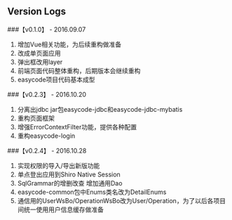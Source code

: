 ## Version Logs

###【v0.1.0】 - 2016.09.07

1. 增加Vue相关功能，为后续重构做准备
2. 改成单页面应用
3. 弹出框改用layer
4. 前端页面代码整体重构，后期版本会继续重构
5. easycode项目代码基本成型

###【v0.2.3】 - 2016.10.20

1. 分离出jdbc jar包easycode-jdbc和easycode-jdbc-mybatis
2. 重构页面框架
3. 增强ErrorContextFilter功能，提供各种配置
4. 重构easycode-login

###【v0.2.4】 - 2016.10.28

1. 实现权限的导入/导出新版功能
2. 单点登出应用到Shiro Native Session
3. SqlGrammar的增删改查	增加通用Dao
4. easycode-common包中Enums类名改为DetailEnums
5. 通信用的UserWsBo/OperationWsBo改为User/Operation，为了以后各项目间统一使用用户信息缓存做准备

